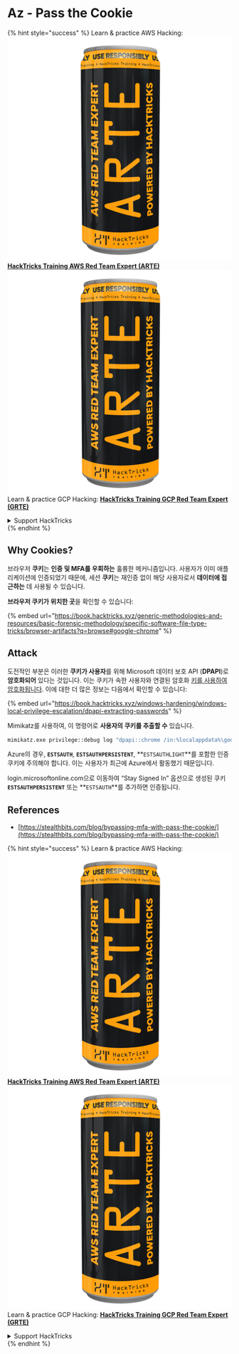 # Az - Pass the Cookie

{% hint style="success" %}
Learn & practice AWS Hacking:<img src="../../../.gitbook/assets/image (1) (1) (1).png" alt="" data-size="line">[**HackTricks Training AWS Red Team Expert (ARTE)**](https://training.hacktricks.xyz/courses/arte)<img src="../../../.gitbook/assets/image (1) (1) (1).png" alt="" data-size="line">\
Learn & practice GCP Hacking: <img src="../../../.gitbook/assets/image (2).png" alt="" data-size="line">[**HackTricks Training GCP Red Team Expert (GRTE)**<img src="../../../.gitbook/assets/image (2).png" alt="" data-size="line">](https://training.hacktricks.xyz/courses/grte)

<details>

<summary>Support HackTricks</summary>

* Check the [**subscription plans**](https://github.com/sponsors/carlospolop)!
* **Join the** 💬 [**Discord group**](https://discord.gg/hRep4RUj7f) or the [**telegram group**](https://t.me/peass) or **follow** us on **Twitter** 🐦 [**@hacktricks\_live**](https://twitter.com/hacktricks_live)**.**
* **Share hacking tricks by submitting PRs to the** [**HackTricks**](https://github.com/carlospolop/hacktricks) and [**HackTricks Cloud**](https://github.com/carlospolop/hacktricks-cloud) github repos.

</details>
{% endhint %}

## Why Cookies?

브라우저 **쿠키**는 **인증 및 MFA를 우회하는** 훌륭한 메커니즘입니다. 사용자가 이미 애플리케이션에 인증되었기 때문에, 세션 **쿠키**는 재인증 없이 해당 사용자로서 **데이터에 접근하는** 데 사용될 수 있습니다.

**브라우저 쿠키가 위치한 곳**을 확인할 수 있습니다:

{% embed url="https://book.hacktricks.xyz/generic-methodologies-and-resources/basic-forensic-methodology/specific-software-file-type-tricks/browser-artifacts?q=browse#google-chrome" %}

## Attack

도전적인 부분은 이러한 **쿠키가 사용자**를 위해 Microsoft 데이터 보호 API (**DPAPI**)로 **암호화되어** 있다는 것입니다. 이는 쿠키가 속한 사용자와 연결된 암호화 [키를 사용하여 암호화됩니다](https://book.hacktricks.xyz/windows-hardening/windows-local-privilege-escalation/dpapi-extracting-passwords). 이에 대한 더 많은 정보는 다음에서 확인할 수 있습니다:

{% embed url="https://book.hacktricks.xyz/windows-hardening/windows-local-privilege-escalation/dpapi-extracting-passwords" %}

Mimikatz를 사용하여, 이 명령어로 **사용자의 쿠키를 추출할 수** 있습니다.
```bash
mimikatz.exe privilege::debug log "dpapi::chrome /in:%localappdata%\google\chrome\USERDA~1\default\cookies /unprotect" exit
```
Azure의 경우, **`ESTSAUTH`**, **`ESTSAUTHPERSISTENT`**, **`ESTSAUTHLIGHT`**를 포함한 인증 쿠키에 주의해야 합니다. 이는 사용자가 최근에 Azure에서 활동했기 때문입니다.

login.microsoftonline.com으로 이동하여 “Stay Signed In” 옵션으로 생성된 쿠키 **`ESTSAUTHPERSISTENT`** 또는 **`ESTSAUTH`**를 추가하면 인증됩니다.

## References

* [https://stealthbits.com/blog/bypassing-mfa-with-pass-the-cookie/](https://stealthbits.com/blog/bypassing-mfa-with-pass-the-cookie/)

{% hint style="success" %}
Learn & practice AWS Hacking:<img src="../../../.gitbook/assets/image (1) (1) (1).png" alt="" data-size="line">[**HackTricks Training AWS Red Team Expert (ARTE)**](https://training.hacktricks.xyz/courses/arte)<img src="../../../.gitbook/assets/image (1) (1) (1).png" alt="" data-size="line">\
Learn & practice GCP Hacking: <img src="../../../.gitbook/assets/image (2).png" alt="" data-size="line">[**HackTricks Training GCP Red Team Expert (GRTE)**<img src="../../../.gitbook/assets/image (2).png" alt="" data-size="line">](https://training.hacktricks.xyz/courses/grte)

<details>

<summary>Support HackTricks</summary>

* Check the [**subscription plans**](https://github.com/sponsors/carlospolop)!
* **Join the** 💬 [**Discord group**](https://discord.gg/hRep4RUj7f) or the [**telegram group**](https://t.me/peass) or **follow** us on **Twitter** 🐦 [**@hacktricks\_live**](https://twitter.com/hacktricks_live)**.**
* **Share hacking tricks by submitting PRs to the** [**HackTricks**](https://github.com/carlospolop/hacktricks) and [**HackTricks Cloud**](https://github.com/carlospolop/hacktricks-cloud) github repos.

</details>
{% endhint %}
